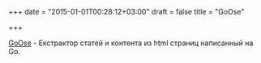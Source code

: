 +++
date = "2015-01-01T00:28:12+03:00"
draft = false
title = "GoOse"

+++

<p><a href="https://github.com/marcosinger/GoOse">GoOse</a>&nbsp;- Екстрактор статей и контента из html страниц написанный на Go.</p>

